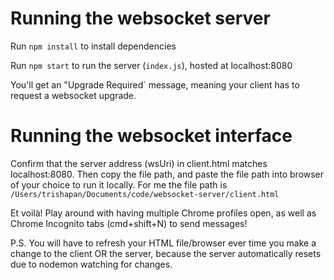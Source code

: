 # Running the websocket server
Run `npm install` to install dependencies

Run `npm start` to run the server (`index.js`), hosted at localhost:8080

You'll get an "Upgrade Required` message, meaning your client has to request a websocket upgrade.

# Running the websocket interface
Confirm that the server address (wsUri) in client.html matches localhost:8080. Then copy the file path, and paste the file path into browser of your choice to run it locally. For me the file path is `/Users/trishapan/Documents/code/websocket-server/client.html`

Et voilà! Play around with having multiple Chrome profiles open, as well as Chrome Incognito tabs (cmd+shift+N) to send messages!

P.S. You will have to refresh your HTML file/browser ever time you make a change to the client OR the server, because the server automatically resets due to nodemon watching for changes.

<!-- Notes I used to `git init` because I forgot how to do that: https://pow123.github.io/Getting-Started-Git/03-create/ -->
<!-- Notes I used to configure npm for my server: https://www.freecodecamp.org/news/full-stack-project-tutorial-create-a-notes-app-using-react-and-node-js/#part-2-create-the-backend -->

